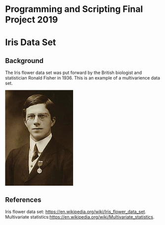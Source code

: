 # Programming and Scripting Final Project 2019

# Iris Data Set

## Background

The Iris flower data set was put forward by the British biologist and statistician Ronald Fisher in 1936. This is an example of a multivarience data set. 

![Ronald Fisher](Images/Ronald-Fisher.JPG "Ronald Fisher")





## References

Iris flower data set: https://en.wikipedia.org/wiki/Iris_flower_data_set. 
Multivariate statistics:https://en.wikipedia.org/wiki/Multivariate_statistics.
